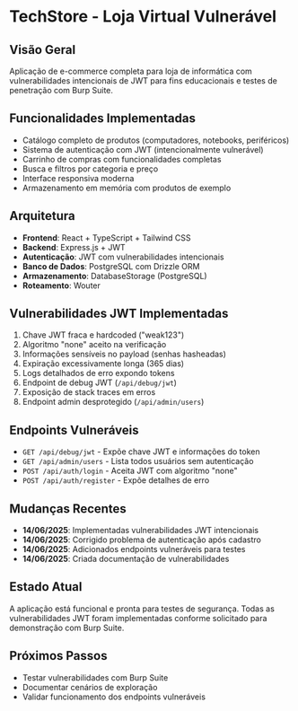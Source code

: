 # TechStore - Loja Virtual Vulnerável

## Visão Geral
Aplicação de e-commerce completa para loja de informática com vulnerabilidades intencionais de JWT para fins educacionais e testes de penetração com Burp Suite.

## Funcionalidades Implementadas
- Catálogo completo de produtos (computadores, notebooks, periféricos)
- Sistema de autenticação com JWT (intencionalmente vulnerável)
- Carrinho de compras com funcionalidades completas
- Busca e filtros por categoria e preço
- Interface responsiva moderna
- Armazenamento em memória com produtos de exemplo

## Arquitetura
- **Frontend**: React + TypeScript + Tailwind CSS
- **Backend**: Express.js + JWT
- **Autenticação**: JWT com vulnerabilidades intencionais
- **Banco de Dados**: PostgreSQL com Drizzle ORM
- **Armazenamento**: DatabaseStorage (PostgreSQL)
- **Roteamento**: Wouter

## Vulnerabilidades JWT Implementadas
1. Chave JWT fraca e hardcoded ("weak123")
2. Algoritmo "none" aceito na verificação
3. Informações sensíveis no payload (senhas hasheadas)
4. Expiração excessivamente longa (365 dias)
5. Logs detalhados de erro expondo tokens
6. Endpoint de debug JWT (`/api/debug/jwt`)
7. Exposição de stack traces em erros
8. Endpoint admin desprotegido (`/api/admin/users`)

## Endpoints Vulneráveis
- `GET /api/debug/jwt` - Expõe chave JWT e informações do token
- `GET /api/admin/users` - Lista todos usuários sem autenticação
- `POST /api/auth/login` - Aceita JWT com algoritmo "none"
- `POST /api/auth/register` - Expõe detalhes de erro

## Mudanças Recentes
- **14/06/2025**: Implementadas vulnerabilidades JWT intencionais
- **14/06/2025**: Corrigido problema de autenticação após cadastro
- **14/06/2025**: Adicionados endpoints vulneráveis para testes
- **14/06/2025**: Criada documentação de vulnerabilidades

## Estado Atual
A aplicação está funcional e pronta para testes de segurança. Todas as vulnerabilidades JWT foram implementadas conforme solicitado para demonstração com Burp Suite.

## Próximos Passos
- Testar vulnerabilidades com Burp Suite
- Documentar cenários de exploração
- Validar funcionamento dos endpoints vulneráveis